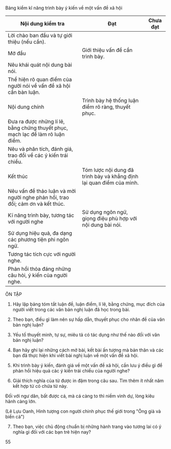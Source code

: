 Bảng kiểm kĩ năng trình bày ý kiến về một vấn đề xã hội

Nội dung kiểm tra | Đạt | Chưa đạt
--- | --- | ---
Lời chào ban đầu và tự giới thiệu (nếu cần). | |
Mở đầu | Giới thiệu vấn đề cần trình bày. | |
| Nêu khái quát nội dung bài nói. | |
| Thể hiện rõ quan điểm của người nói về vấn đề xã hội cần bàn luận. | |
Nội dung chính | Trình bày hệ thống luận điểm rõ ràng, thuyết phục. | |
| Đưa ra được những lí lẽ, bằng chứng thuyết phục, mạch lạc để làm rõ luận điểm. | |
| Nêu và phân tích, đánh giá, trao đổi về các ý kiến trái chiều. | |
Kết thúc | Tóm lược nội dung đã trình bày và khẳng định lại quan điểm của mình. | |
| Nêu vấn đề thảo luận và mời người nghe phản hồi, trao đổi; cảm ơn và kết thúc. | |
Kĩ năng trình bày, tương tác với người nghe | Sử dụng ngôn ngữ, giọng điệu phù hợp với nội dung bài nói. | |
| Sử dụng hiệu quả, đa dạng các phương tiện phi ngôn ngữ. | |
| Tương tác tích cực với người nghe. | |
| Phản hồi thỏa đáng những câu hỏi, ý kiến của người nghe. | |

ÔN TẬP

1. Hãy lập bảng tóm tắt luận đề, luận điểm, lí lẽ, bằng chứng, mục đích của người viết trong các văn bản nghị luận đã học trong bài.

2. Theo bạn, điều gì làm nên sự hấp dẫn, thuyết phục cho nhân đề của văn bản nghị luận?

3. Yếu tố thuyết minh, tự sự, miêu tả có tác dụng như thế nào đối với văn bản nghị luận?

4. Bạn hãy ghi lại những cách mở bài, kết bài ấn tượng mà bản thân và các bạn đã thực hiện khi viết bài nghị luận về một vấn đề xã hội.

5. Khi trình bày ý kiến, đánh giá về một vấn đề xã hội, cần lưu ý điều gì để phản hồi hiệu quả các ý kiến trái chiều của người nghe?

6. Giải thích nghĩa của từ được in đậm trong câu sau. Tìm thêm ít nhất năm kết hợp từ có chứa từ này.

Đối với ngư dân, bất được cá, mà cá càng to thì niềm vình dự, lòng kiêu hãnh càng lớn.

(Lê Lựu Oanh, Hình tượng con người chinh phục thế giới trong "Ông già và biển cả")

7. Theo bạn, việc chủ động chuẩn bị những hành trang vào tương lai có ý nghĩa gì đối với các bạn trẻ hiện nay?

55